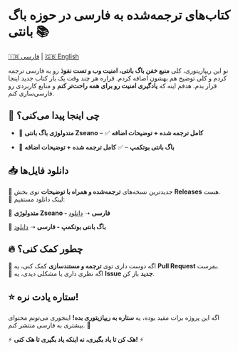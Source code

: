 # کتاب‌های ترجمه‌شده به فارسی در حوزه باگ بانتی 📚  


[🇮🇷 فارسی](README_fa.md) | [🇬🇧 English](README.md)  

تو این ریپازیتوری، کلی **منبع خفن باگ بانتی، امنیت وب و تست نفوذ** رو به فارسی ترجمه کردم و کلی توضیح هم بهشون اضافه کردم.
قراره هر چند وقت یک بار کتاب جدید اینجا قرار بدم.
هدفم اینه که **یادگیری امنیت رو برای همه راحت‌تر کنم** و منابع کاربردی رو فارسی‌سازی کنم.  

## 📌 چی اینجا پیدا می‌کنی؟  
- 📖 **متدولوژی باگ بانتی Zseano** – ✅ **کامل ترجمه شده + توضیحات اضافه**

- 📖 **باگ بانتی بوتکمپ** – ✅ **کامل ترجمه شده + توضیحات اضافه** 

## 📥 دانلود فایل‌ها  
🔹 جدیدترین نسخه‌های **ترجمه‌شده و همراه با توضیحات** توی بخش **Releases** هست.  
🔹 لینک دانلود مستقیم:  

📌 **متدولوژی Zseano - فارسی** ➝ [دانلود](https://github.com/Dissentix/BugBounty-Books-Farsi-Commented/blob/main/Zseano-Methodology-Persian-Commented.pdf) 

📌 **باگ بانتی بوتکمپ - فارسی** ➝ [دانلود](https://github.com/Dissentix/BugBounty-Books-Farsi-Commented/blob/main/Bug_Bounty_Bootcamp_Persian_Commented.pdf)

## 🔥 چطور کمک کنی؟  
🔹 اگه دوست داری توی **ترجمه و مستندسازی** کمک کنی، یه **Pull Request** بفرست.  
🔹 اگه نظری داری یا مشکلی دیدی، یه **Issue جدید** باز کن.  

## ⭐ ستاره یادت نره!  
اگه این پروژه برات مفید بوده، یه **ستاره به ریپازیتوری بده!** اینجوری می‌تونم محتوای بیشتری به فارسی منتشر کنم. 🚀  

⚡ **هک کن تا یاد بگیری، نه اینکه یاد بگیری تا هک کنی!** ⚡
